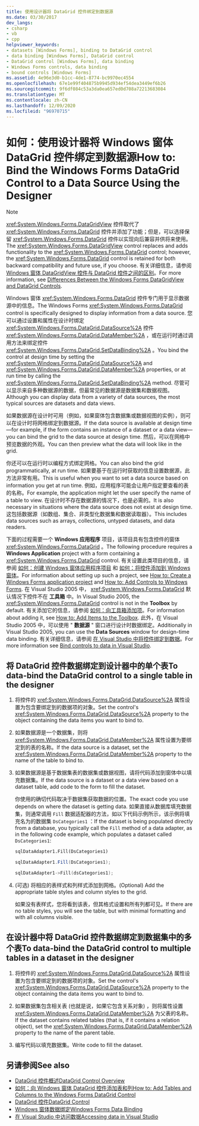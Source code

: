 ```yaml
---
title: 使用设计器将 DataGrid 控件绑定到数据源
ms.date: 03/30/2017
dev_langs:
- csharp
- vb
- cpp
helpviewer_keywords:
- datasets [Windows Forms], binding to DataGrid control
- data binding [Windows Forms], DataGrid control
- DataGrid control [Windows Forms], data binding
- Windows Forms controls, data binding
- bound controls [Windows Forms]
ms.assetid: 4e96e3d0-b1cc-4de1-8774-bc9970ec4554
ms.openlocfilehash: 67e1e99f404875b9945d934ef54dea3449ef6b26
ms.sourcegitcommit: 9f6df084c53a3da0ea657ed0d708a72213683084
ms.translationtype: MT
ms.contentlocale: zh-CN
ms.lasthandoff: 12/09/2020
ms.locfileid: "96970715"
---
```

# <a name="how-to-bind-the-windows-forms-datagrid-control-to-a-data-source-using-the-designer"></a><span data-ttu-id="603fa-102">如何：使用设计器将 Windows 窗体 DataGrid 控件绑定到数据源</span><span class="sxs-lookup"><span data-stu-id="603fa-102">How to: Bind the Windows Forms DataGrid Control to a Data Source Using the Designer</span></span>

> [!NOTE]
> <span data-ttu-id="603fa-103"><xref:System.Windows.Forms.DataGridView> 控件取代了 <xref:System.Windows.Forms.DataGrid> 控件并添加了功能；但是，可以选择保留 <xref:System.Windows.Forms.DataGrid> 控件以实现向后兼容并供将来使用。</span><span class="sxs-lookup"><span data-stu-id="603fa-103">The <xref:System.Windows.Forms.DataGridView> control replaces and adds functionality to the <xref:System.Windows.Forms.DataGrid> control; however, the <xref:System.Windows.Forms.DataGrid> control is retained for both backward compatibility and future use, if you choose.</span></span> <span data-ttu-id="603fa-104">有关详细信息，请参阅 [Windows 窗体 DataGridView 控件与 DataGrid 控件之间的区别](differences-between-the-windows-forms-datagridview-and-datagrid-controls.md)。</span><span class="sxs-lookup"><span data-stu-id="603fa-104">For more information, see [Differences Between the Windows Forms DataGridView and DataGrid Controls](differences-between-the-windows-forms-datagridview-and-datagrid-controls.md).</span></span>

 <span data-ttu-id="603fa-105">Windows 窗体 <xref:System.Windows.Forms.DataGrid> 控件专门用于显示数据源中的信息。</span><span class="sxs-lookup"><span data-stu-id="603fa-105">The Windows Forms <xref:System.Windows.Forms.DataGrid> control is specifically designed to display information from a data source.</span></span> <span data-ttu-id="603fa-106">您可以通过设置和属性在设计时绑定 <xref:System.Windows.Forms.DataGrid.DataSource%2A> 控件 <xref:System.Windows.Forms.DataGrid.DataMember%2A> ，或在运行时通过调用方法来绑定控件 <xref:System.Windows.Forms.DataGrid.SetDataBinding%2A> 。</span><span class="sxs-lookup"><span data-stu-id="603fa-106">You bind the control at design time by setting the <xref:System.Windows.Forms.DataGrid.DataSource%2A> and <xref:System.Windows.Forms.DataGrid.DataMember%2A> properties, or at run time by calling the <xref:System.Windows.Forms.DataGrid.SetDataBinding%2A> method.</span></span> <span data-ttu-id="603fa-107">尽管可以显示来自多种数据源的数据，但最常见的数据源是数据集和数据视图。</span><span class="sxs-lookup"><span data-stu-id="603fa-107">Although you can display data from a variety of data sources, the most typical sources are datasets and data views.</span></span>

 <span data-ttu-id="603fa-108">如果数据源在设计时可用（例如，如果窗体包含数据集或数据视图的实例），则可以在设计时将网格绑定到数据源。</span><span class="sxs-lookup"><span data-stu-id="603fa-108">If the data source is available at design time—for example, if the form contains an instance of a dataset or a data view—you can bind the grid to the data source at design time.</span></span> <span data-ttu-id="603fa-109">然后，可以在网格中预览数据的外观。</span><span class="sxs-lookup"><span data-stu-id="603fa-109">You can then preview what the data will look like in the grid.</span></span>

 <span data-ttu-id="603fa-110">你还可以在运行时以编程方式绑定网格。</span><span class="sxs-lookup"><span data-stu-id="603fa-110">You can also bind the grid programmatically, at run time.</span></span> <span data-ttu-id="603fa-111">如果要基于在运行时获取的信息设置数据源，此方法非常有用。</span><span class="sxs-lookup"><span data-stu-id="603fa-111">This is useful when you want to set a data source based on information you get at run time.</span></span> <span data-ttu-id="603fa-112">例如，应用程序可能会让用户指定要查看的表的名称。</span><span class="sxs-lookup"><span data-stu-id="603fa-112">For example, the application might let the user specify the name of a table to view.</span></span> <span data-ttu-id="603fa-113">在设计时不存在数据源的情况下，也是必需的。</span><span class="sxs-lookup"><span data-stu-id="603fa-113">It is also necessary in situations where the data source does not exist at design time.</span></span> <span data-ttu-id="603fa-114">这包括数据源（如数组、集合、非类型化数据集和数据读取器）。</span><span class="sxs-lookup"><span data-stu-id="603fa-114">This includes data sources such as arrays, collections, untyped datasets, and data readers.</span></span>

 <span data-ttu-id="603fa-115">下面的过程需要一个 **Windows 应用程序** 项目，该项目具有包含控件的窗体 <xref:System.Windows.Forms.DataGrid> 。</span><span class="sxs-lookup"><span data-stu-id="603fa-115">The following procedure requires a **Windows Application** project with a form containing a <xref:System.Windows.Forms.DataGrid> control.</span></span> <span data-ttu-id="603fa-116">有关设置此类项目的信息，请参阅 [如何：创建 Windows 窗体应用程序项目](/visualstudio/ide/step-1-create-a-windows-forms-application-project) 和 [如何：将控件添加到 Windows 窗体](how-to-add-controls-to-windows-forms.md)。</span><span class="sxs-lookup"><span data-stu-id="603fa-116">For information about setting up such a project, see [How to: Create a Windows Forms application project](/visualstudio/ide/step-1-create-a-windows-forms-application-project) and [How to: Add Controls to Windows Forms](how-to-add-controls-to-windows-forms.md).</span></span> <span data-ttu-id="603fa-117">在 Visual Studio 2005 中， <xref:System.Windows.Forms.DataGrid> 默认情况下控件不在 **工具箱** 中。</span><span class="sxs-lookup"><span data-stu-id="603fa-117">In Visual Studio 2005, the <xref:System.Windows.Forms.DataGrid> control is not in the **Toolbox** by default.</span></span> <span data-ttu-id="603fa-118">有关添加它的信息，请参阅 [如何：向工具箱添加项](/previous-versions/visualstudio/visual-studio-2010/ms165355(v=vs.100))。</span><span class="sxs-lookup"><span data-stu-id="603fa-118">For information about adding it, see [How to: Add Items to the Toolbox](/previous-versions/visualstudio/visual-studio-2010/ms165355(v=vs.100)).</span></span> <span data-ttu-id="603fa-119">此外，在 Visual Studio 2005 中，可以使用 " **数据源** " 窗口进行设计时数据绑定。</span><span class="sxs-lookup"><span data-stu-id="603fa-119">Additionally in Visual Studio 2005, you can use the **Data Sources** window for design-time data binding.</span></span> <span data-ttu-id="603fa-120">有关详细信息，请参阅 [在 Visual Studio 中将控件绑定到数据](/visualstudio/data-tools/bind-controls-to-data-in-visual-studio)。</span><span class="sxs-lookup"><span data-stu-id="603fa-120">For more information see [Bind controls to data in Visual Studio](/visualstudio/data-tools/bind-controls-to-data-in-visual-studio).</span></span>

## <a name="to-data-bind-the-datagrid-control-to-a-single-table-in-the-designer"></a><span data-ttu-id="603fa-121">将 DataGrid 控件数据绑定到设计器中的单个表</span><span class="sxs-lookup"><span data-stu-id="603fa-121">To data-bind the DataGrid control to a single table in the designer</span></span>

1. <span data-ttu-id="603fa-122">将控件的 <xref:System.Windows.Forms.DataGrid.DataSource%2A> 属性设置为包含要绑定到的数据项的对象。</span><span class="sxs-lookup"><span data-stu-id="603fa-122">Set the control's <xref:System.Windows.Forms.DataGrid.DataSource%2A> property to the object containing the data items you want to bind to.</span></span>

2. <span data-ttu-id="603fa-123">如果数据源是一个数据集，则将 <xref:System.Windows.Forms.DataGrid.DataMember%2A> 属性设置为要绑定到的表的名称。</span><span class="sxs-lookup"><span data-stu-id="603fa-123">If the data source is a dataset, set the <xref:System.Windows.Forms.DataGrid.DataMember%2A> property to the name of the table to bind to.</span></span>

3. <span data-ttu-id="603fa-124">如果数据源是基于数据集表的数据集或数据视图，请将代码添加到窗体中以填充数据集。</span><span class="sxs-lookup"><span data-stu-id="603fa-124">If the data source is a dataset or a data view based on a dataset table, add code to the form to fill the dataset.</span></span>

     <span data-ttu-id="603fa-125">你使用的确切代码取决于数据集获取数据的位置。</span><span class="sxs-lookup"><span data-stu-id="603fa-125">The exact code you use depends on where the dataset is getting data.</span></span> <span data-ttu-id="603fa-126">如果直接从数据库填充数据集，则通常调用 `Fill` 数据适配器的方法，如以下代码示例所示，该示例将填充名为的数据集 `DsCategories1` ：</span><span class="sxs-lookup"><span data-stu-id="603fa-126">If the dataset is being populated directly from a database, you typically call the `Fill` method of a data adapter, as in the following code example, which populates a dataset called `DsCategories1`:</span></span>

    ```vb
    sqlDataAdapter1.Fill(DsCategories1)
    ```

    ```csharp
    sqlDataAdapter1.Fill(DsCategories1);
    ```

    ```cpp
    sqlDataAdapter1->Fill(dsCategories1);
    ```

4. <span data-ttu-id="603fa-127"> (可选) 将相应的表样式和列样式添加到网格。</span><span class="sxs-lookup"><span data-stu-id="603fa-127">(Optional) Add the appropriate table styles and column styles to the grid.</span></span>

     <span data-ttu-id="603fa-128">如果没有表样式，您将看到该表，但其格式设置和所有列都可见。</span><span class="sxs-lookup"><span data-stu-id="603fa-128">If there are no table styles, you will see the table, but with minimal formatting and with all columns visible.</span></span>

## <a name="to-data-bind-the-datagrid-control-to-multiple-tables-in-a-dataset-in-the-designer"></a><span data-ttu-id="603fa-129">在设计器中将 DataGrid 控件数据绑定到数据集中的多个表</span><span class="sxs-lookup"><span data-stu-id="603fa-129">To data-bind the DataGrid control to multiple tables in a dataset in the designer</span></span>

1. <span data-ttu-id="603fa-130">将控件的 <xref:System.Windows.Forms.DataGrid.DataSource%2A> 属性设置为包含要绑定到的数据项的对象。</span><span class="sxs-lookup"><span data-stu-id="603fa-130">Set the control's <xref:System.Windows.Forms.DataGrid.DataSource%2A> property to the object containing the data items you want to bind to.</span></span>

2. <span data-ttu-id="603fa-131">如果数据集包含相关表 (也就是说，如果它包含关系对象) ，则将属性设置 <xref:System.Windows.Forms.DataGrid.DataMember%2A> 为父表的名称。</span><span class="sxs-lookup"><span data-stu-id="603fa-131">If the dataset contains related tables (that is, if it contains a relation object), set the <xref:System.Windows.Forms.DataGrid.DataMember%2A> property to the name of the parent table.</span></span>

3. <span data-ttu-id="603fa-132">编写代码以填充数据集。</span><span class="sxs-lookup"><span data-stu-id="603fa-132">Write code to fill the dataset.</span></span>

## <a name="see-also"></a><span data-ttu-id="603fa-133">另请参阅</span><span class="sxs-lookup"><span data-stu-id="603fa-133">See also</span></span>

- [<span data-ttu-id="603fa-134">DataGrid 控件概述</span><span class="sxs-lookup"><span data-stu-id="603fa-134">DataGrid Control Overview</span></span>](datagrid-control-overview-windows-forms.md)
- [<span data-ttu-id="603fa-135">如何：向 Windows 窗体 DataGrid 控件添加表和列</span><span class="sxs-lookup"><span data-stu-id="603fa-135">How to: Add Tables and Columns to the Windows Forms DataGrid Control</span></span>](how-to-add-tables-and-columns-to-the-windows-forms-datagrid-control.md)
- [<span data-ttu-id="603fa-136">DataGrid 控件</span><span class="sxs-lookup"><span data-stu-id="603fa-136">DataGrid Control</span></span>](datagrid-control-windows-forms.md)
- [<span data-ttu-id="603fa-137">Windows 窗体数据绑定</span><span class="sxs-lookup"><span data-stu-id="603fa-137">Windows Forms Data Binding</span></span>](../windows-forms-data-binding.md)
- [<span data-ttu-id="603fa-138">在 Visual Studio 中访问数据</span><span class="sxs-lookup"><span data-stu-id="603fa-138">Accessing data in Visual Studio</span></span>](/visualstudio/data-tools/accessing-data-in-visual-studio)
